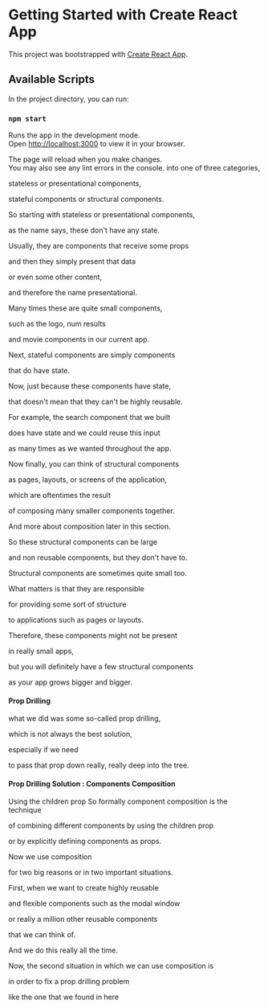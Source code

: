 # Getting Started with Create React App

This project was bootstrapped with [Create React App](https://github.com/facebook/create-react-app).

## Available Scripts

In the project directory, you can run:

### `npm start`

Runs the app in the development mode.\
Open [http://localhost:3000](http://localhost:3000) to view it in your browser.

The page will reload when you make changes.\
You may also see any lint errors in the console.
into one of three categories,

stateless or presentational components,

stateful components or structural components.


So starting with stateless or presentational components,

as the name says, these don't have any state.

Usually, they are components that receive some props

and then they simply present that data

or even some other content,

and therefore the name presentational.

Many times these are quite small components,

such as the logo, num results

and movie components in our current app.

Next, stateful components are simply components

that do have state.

Now, just because these components have state,

that doesn't mean that they can't be highly reusable.

For example, the search component that we built

does have state and we could reuse this input

as many times as we wanted throughout the app.

Now finally, you can think of structural components

as pages, layouts, or screens of the application,

which are oftentimes the result

of composing many smaller components together.

And more about composition later in this section.

So these structural components can be large

and non reusable components, but they don't have to.

Structural components are sometimes quite small too.

What matters is that they are responsible

for providing some sort of structure

to applications such as pages or layouts.

Therefore, these components might not be present

in really small apps,

but you will definitely have a few structural components

as your app grows bigger and bigger.

#### Prop Drilling
what we did was some so-called prop drilling,

which is not always the best solution,

especially if we need

to pass that prop down really, really deep into the tree.

#### Prop Drilling Solution : Components Composition 
Using the children prop
So formally component composition is the technique

of combining different components by using the children prop

or by explicitly defining components as props.

Now we use composition

for two big reasons or in two important situations.

First, when we want to create highly reusable

and flexible components such as the modal window

or really a million other reusable components

that we can think of.

And we do this really all the time.

Now, the second situation in which we can use composition is

in order to fix a prop drilling problem

like the one that we found in here

